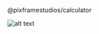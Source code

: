 @pixframestudios/calculator

![alt text](https://raw.githubusercontent.com/pixframeStudios/calculator/main/examples/calculator.png)
